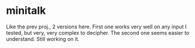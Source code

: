 # minitalk

Like the prev proj., 2 versions here. First one works very well on any input I tested, but very, very complex to decipher.
The second one seems easier to understand. Still working on it.